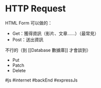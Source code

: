 # HTTP Request
HTML Form 可以做的：
- Get：獲得資訊（影片、文章……）（最常見）
- Post：送出資訊

不行的（到 [[Database 數據庫]] 才會談到）
- Put
- Patch
- Delete

#js #internet #backEnd #expressJs 